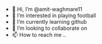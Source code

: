- 👋 Hi, I’m @amit-waghmare11
- 👀 I’m interested in playing football
- 🌱 I’m currently learning github
- 💞️ I’m looking to collaborate on
- 📫 How to reach me ..

<!---
amit-waghmare11/amit-waghmare11 is a ✨ special ✨ repository because its `README.md` (this file) appears on your GitHub profile.
You can click the Preview link to take a look at your changes.
--->
